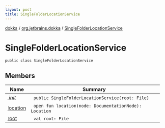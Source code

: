 ```yaml
---
layout: post
title: SingleFolderLocationService
---
```

[dokka](../../index.md) / [org.jetbrains.dokka](../index.md) / [SingleFolderLocationService](index.md)

# SingleFolderLocationService

```
public class SingleFolderLocationService
```
## Members
| Name | Summary |
|------|---------|
|[*.init*](_init_.md)|&nbsp;&nbsp;`public SingleFolderLocationService(root: File)`<br>|
|[location](location.md)|&nbsp;&nbsp;`open fun location(node: DocumentationNode): Location`<br>|
|[root](root.md)|&nbsp;&nbsp;`val root: File`<br>|
